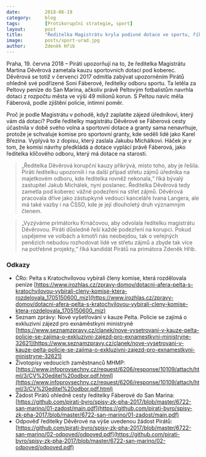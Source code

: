 ```yaml
---
date:         2018-06-19
category:     blog
tags:         [Protikorupční strategie, sport]
layout:       post
title:        "Ředitelka Magistrátu kryla podivné dotace ve sportu, říkají Piráti a požadují její hlavu" 
image:        posts/sport-urad.jpg
author:       Zdeněk Hřib
---
```


Praha, 19. června 2018 – Piráti upozorňují na to, že ředitelka Magistrátu Martina Děvěrová zametala kauzu sportovních dotací pod koberec. Děvěrová se totiž v červenci 2017 odmítla zabývat upozorněním Pirátů ohledně své podřízené Soni Fáberové, ředitelky odboru sportu. Ta letěla za Peltovy peníze do San Marina, ačkoliv právě Peltovým fotbalistům navrhla dotaci z rozpočtu města ve výši 49 milionů korun. S Peltou navíc měla Fáberová, podle zjištění policie, intimní poměr.

Proč je podle Magistrátu v pohodě, když zaplatíte zájezd úředníkovi, který vám dá dotaci? Podle ředitelky magistrátu Děvěrové se Fáberová cesty účastnila v době svého volna a sportovní dotace a granty sama nenavrhuje, protože je schvaluje komise pro sportovní granty, kde seděli lidé jako Karel Březina. Vyplývá to z dopisu, který zaslala Jakubu Michálkovi. Háček je v tom, že komisi návrhy předkládá a dotace vyplácí právě Fáberová, jako ředitelka klíčového odboru, který má dotace na starosti. 

> „Ředitelka Děvěrová korupční kauzy přikrývá, místo toho, aby je řešila. Piráti ředitelku upozornili i na další případ střetu zájmů úředníka na majetkovém odboru, kde ředitelka rovněž nekonala,“ říká bývalý zastupitel Jakub Michálek, nyní poslanec. Ředitelka Děvěrová tedy zametla pod koberec vážné podezření na střet zájmů. Děvěrová pracovala dříve jako zástupkyně vedoucí kanceláře Ivana Langera, ale má také vazby i na ČSSD, kde je její dlouholetý druh významným členem.

 > „Vyzýváme primátorku Krnáčovou, aby odvolala ředitelku magistrátu Děvěrovou. Piráti důsledně řeší každé podezření na korupci. Pokud uspějeme ve volbách a kmotři nás neobejdou, tak o veřejných penězích nebudou rozhodovat lidé ve střetu zájmů a zbyde tak více na potřebné projekty,“ říká kandidát Pirátů na primátora Zdeněk Hřib.

### Odkazy
* ČRo: Pelta s Kratochvílovou vybírali členy komise, která rozdělovala peníze [https://www.irozhlas.cz/zpravy-domov/dotacni-afera-pelta-s-kratochvilovou-vybirali-cleny-komise-ktera-rozdelovala_1705150600_miz](https://www.irozhlas.cz/zpravy-domov/dotacni-afera-pelta-s-kratochvilovou-vybirali-cleny-komise-ktera-rozdelovala_1705150600_miz)
* Seznam zprávy: Nové vyšetřování v kauze Pelta. Policie se zajímá o exkluzivní zájezd pro exnáměstkyni ministryně [https://www.seznamzpravy.cz/clanek/nove-vysetrovani-v-kauze-pelta-policie-se-zajima-o-exkluzivni-zajezd-pro-exnamestkyni-ministryne-32621](https://www.seznamzpravy.cz/clanek/nove-vysetrovani-v-kauze-pelta-policie-se-zajima-o-exkluzivni-zajezd-pro-exnamestkyni-ministryne-32621)
* Životopisy vedoucích zaměstnanců MHMP: [https://www.infoprovsechny.cz/request/6206/response/10109/attach/html/3/CV%20editel%20odbor.pdf.html](https://www.infoprovsechny.cz/request/6206/response/10109/attach/html/3/CV%20editel%20odbor.pdf.html)
* Žádost Pirátů ohledně cesty ředitelky Fáberové do San Marina: [https://github.com/pirati-byro/spisy-zk-pha-2017/blob/master/6722-san-marino/01-zadost/main.pdf](https://github.com/pirati-byro/spisy-zk-pha-2017/blob/master/6722-san-marino/01-zadost/main.pdf)
* Odpověď ředitelky Děvěrové na výše uvedenou žádost Pirátů: [https://github.com/pirati-byro/spisy-zk-pha-2017/blob/master/6722-san-marino/02-odpoved/odpoved.pdf](https://github.com/pirati-byro/spisy-zk-pha-2017/blob/master/6722-san-marino/02-odpoved/odpoved.pdf)


